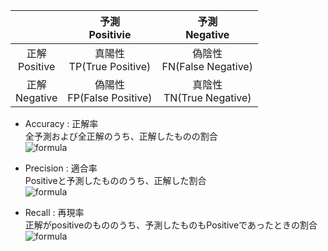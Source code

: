 | | 予測<br>Positivie | 予測<br>Negative |
| :---: | :---: | :---: |
| 正解<br>Positive | 真陽性<br>TP(True Positive) | 偽陰性<br>FN(False Negative) |
| 正解<br>Negative | 偽陽性<br>FP(False Positive) | 真陰性<br>TN(True Negative) |

* Accuracy : 正解率  
全予測および全正解のうち、正解したものの割合  
![formula](https://render.githubusercontent.com/render/math?math=\frac{TP%2BTN}{TP%2BTN%2BFP%2BFN})


* Precision : 適合率  
Positiveと予測したもののうち、正解した割合  
![formula](https://render.githubusercontent.com/render/math?math=\frac{TP}{TP%2BFP})

* Recall : 再現率  
正解がpositiveのもののうち、予測したものもPositiveであったときの割合  
![formula](https://render.githubusercontent.com/render/math?math=\frac{TP}{TP%2BFN})
